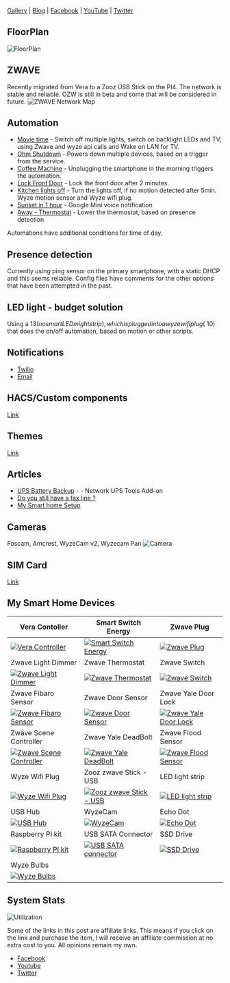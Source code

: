 
[Gallery](https://www.iotinhome.com/gallery) | [Blog](https://www.iotinhome.com/blog) | [Facebook](https://www.facebook.com/IOTinHome-108633134217001) | [YouTube](https://www.youtube.com/channel/UCG5HGYPUQp9z4KuTIpBlC0A) | [Twitter](https://twitter.com/iotinhome1)


FloorPlan
---------

![FloorPlan](https://github.com/iotinhome/home-assistant/blob/master/www/Floorplan.PNG)

ZWAVE
-----
Recently migrated from Vera to a Zooz USB Stick on the PI4. The network is stable and reliable. OZW is still in beta and some that will be considered in future. 
![ZWAVE Network Map](https://github.com/iotinhome/home-assistant/blob/master/www/zwave%20network3.PNG)

Automation
----------
- [Movie time](https://youtu.be/6z-h19JVmxA) - Switch off multiple lights, switch on backlight LEDs and TV, using Zwave and wyze api calls and Wake on LAN for TV.
- [Ohm Shutdown](https://youtu.be/sgi07IzKXCA) - Powers down multiple devices, based on a trigger from the service.
- [Coffee Machine](https://twitter.com/iotinhome1/status/1300687736685420552) - Unplugging the smartphone in the morning triggers the automation.
- [Lock Front Door](https://github.com/iotinhome/home-assistant/blob/master/automations.yaml) - Lock the front door after 2 minutes.
- [Kitchen lights off](https://github.com/iotinhome/home-assistant/blob/master/automations.yaml) - Turn the lights off, if no motion detected after 5min. Wyze motion sensor and Wyze wifi plug.
- [Sunset in 1 hour](https://github.com/iotinhome/home-assistant/blob/master/automations.yaml) - Google Mini voice notification
- [Away - Thermostat](https://github.com/iotinhome/home-assistant/blob/master/automations.yaml) - Lower the thermostat, based on presence detection

Automations have additional conditions for time of day. 

Presence detection
-------------
Currently using ping sensor on the primary smartphone, with a static DHCP and this seems reliable.
Config files have comments for the other options that have been attempted in the past. 

LED light - budget solution
----------
Using a $13 (no smart LED might strip), which is plugged into a wyze wifi plug (~$10) that does the on/off automation, based on motion or other scripts. 

Notifications
------------
- [Twilio](https://github.com/iotinhome/home-assistant/blob/master/notify.yaml)
- [Email](https://github.com/iotinhome/home-assistant/blob/master/notify.yaml)

HACS/Custom components
----
[Link](https://github.com/iotinhome/home-assistant/tree/master/custom_components)

Themes
----
[Link](https://github.com/iotinhome/home-assistant/tree/master/themes)

Articles
--------
-   [UPS Battery Backup](https://www.iotinhome.com/upsreview) - - Network UPS Tools Add-on
-   [Do you still have a fax line ?](https://www.iotinhome.com/landline)
-   [My Smart home Setup](https://www.iotinhome.com/mysmarthome) 


Cameras
-------
Foscam, Amcrest, WyzeCam v2, Wyzecam Pan
![Camera](https://github.com/iotinhome/home-assistant/blob/master/www/camera-night.PNG)

SIM Card
--------
[Link](https://amzn.to/2ZhlVYV)



My Smart Home Devices
---------------------

| Vera Contoller      |Smart Switch Energy      |  Zwave Plug      |
|------------|------------|-----------|
|[![Vera Controller](https://github.com/iotinhome/home-assistant/blob/master/www/pic-2-vera.PNG)](https://amzn.to/3lJxd1D)|[![Smart Switch Energy](https://github.com/iotinhome/home-assistant/blob/master/www/pic-1-smartswitch.PNG)](https://amzn.to/32NlFBY)|[![Zwave Plug](https://github.com/iotinhome/home-assistant/blob/master/www/pic-3-plug.PNG)](https://amzn.to/3hZbd0A)|
| Zwave Light Dimmer      | Zwave Thermostat      |  Zwave Switch      |
|[![Zwave Light Dimmer](https://github.com/iotinhome/home-assistant/blob/master/www/pic-4-GE-light-dimmer.PNG)](https://amzn.to/2GiNZVa)|[![Zwave Thermostat](https://github.com/iotinhome/home-assistant/blob/master/www/pic-5-thermostat.PNG)](https://amzn.to/3jKqoLJ)|[![Zwave Switch](https://github.com/iotinhome/home-assistant/blob/master/www/pic-6-zwave-switch.PNG)](https://amzn.to/2Z15UGl)|
| Zwave Fibaro Sensor      |Zwave Door Sensor      |  Zwave Yale Door Lock      |
|[![Zwave Fibaro Sensor](https://github.com/iotinhome/home-assistant/blob/master/www/pic-9-fib-1.PNG)](https://amzn.to/2ESVge3)|[![Zwave Door Sensor](https://github.com/iotinhome/home-assistant/blob/master/www/pic-8-zwave-door-sensor.PNG)](https://amzn.to/35d90LF)|[![Zwave Yale Door Lock](https://github.com/iotinhome/home-assistant/blob/master/www/pic-7-yale-1.PNG)](https://amzn.to/2Z0vVpr)|
| Zwave Scene Controller      |  Zwave Yale DeadBolt      |  Zwave Flood Sensor      |
|[![Zwave Scene Controller](https://github.com/iotinhome/home-assistant/blob/master/www/pic-10-scene-zwave.PNG)](https://amzn.to/34ZdDso)|[![Zwave Yale DeadBolt](https://github.com/iotinhome/home-assistant/blob/master/www/pic-11-yale-zwave-deadbolt.PNG)](https://amzn.to/3lV8NTc)|[![Zwave Flood Sensor](https://github.com/iotinhome/home-assistant/blob/master/www/pic-12-fib-flood-zwave.PNG)](https://amzn.to/3bmFyDE)|
| Wyze Wifi Plug      |  Zooz zwave Stick - USB      |  LED light strip      |
|[![Wyze Wifi Plug](https://github.com/iotinhome/home-assistant/blob/master/www/pic-13-wyze-plug.PNG)](https://amzn.to/2GqvoXq)|[![Zooz zwave Stick - USB](https://github.com/iotinhome/home-assistant/blob/master/www/pic-14-zooz.PNG)](https://amzn.to/2QP9bUT)|[![LED light strip](https://github.com/iotinhome/home-assistant/blob/master/www/pic-15-led.PNG)](https://amzn.to/2GqMPXR)|
| USB Hub      |  WyzeCam      |  Echo Dot      |
|[![USB Hub](https://github.com/iotinhome/home-assistant/blob/master/www/pic-16-hub-usb.PNG)](https://amzn.to/3gVvLFN)|[![WyzeCam](https://github.com/iotinhome/home-assistant/blob/master/www/pic-17-wyzecam.PNG)](https://amzn.to/3bqPxb7)|[![Echo Dot](https://github.com/iotinhome/home-assistant/blob/master/www/pic-18-echo-dot.PNG)](https://amzn.to/3jL9wEC)|
| Raspberry PI kit      |  USB SATA Connector      |  SSD Drive      |
|[![Raspberry PI kit](https://github.com/iotinhome/home-assistant/blob/master/www/pic-19-pi4.PNG)](https://amzn.to/3lL0qJT)|[![USB SATA connector](https://github.com/iotinhome/home-assistant/blob/master/www/pic-20-sata.PNG)](https://amzn.to/2QXg0DG)|[![SSD Drive](https://github.com/iotinhome/home-assistant/blob/master/www/pic-21-SSD.PNG)](https://amzn.to/2DynhXO)|
| Wyze Bulbs      |  |  |
|[![Wyze Bulbs](https://github.com/iotinhome/home-assistant/blob/master/www/pic-22-wyze-bulb.PNG)](https://amzn.to/34hZpkA)|


System Stats
-------------
![Utilization](https://github.com/iotinhome/home-assistant/blob/master/www/sysinfo-1.PNG)

Some of the links in this post are affiliate links. This means if you click on the link and purchase the item, I will receive an affiliate commission at no extra cost to you. All opinions remain my own.

-   [Facebook](https://www.facebook.com/IOTinHome-108633134217001)
-   [Youtube](https://www.youtube.com/channel/UCG5HGYPUQp9z4KuTIpBlC0A)
-   [Twitter](https://twitter.com/iotinhome1)
